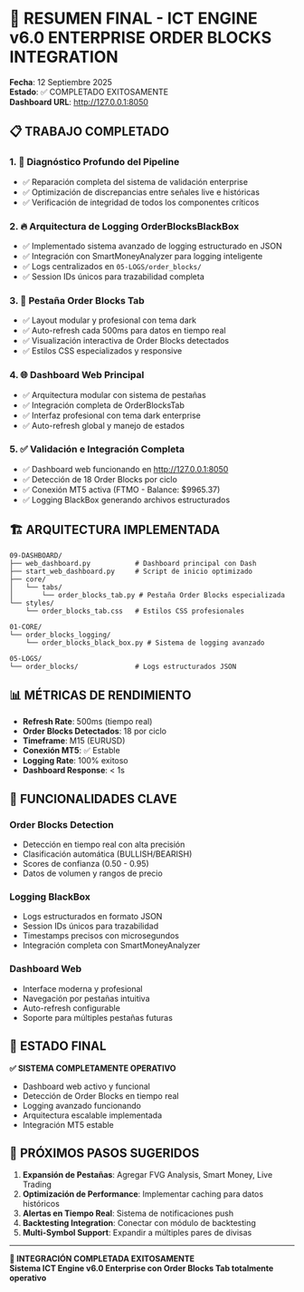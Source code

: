 # 🎯 RESUMEN FINAL - ICT ENGINE v6.0 ENTERPRISE ORDER BLOCKS INTEGRATION

**Fecha**: 12 Septiembre 2025  
**Estado**: ✅ COMPLETADO EXITOSAMENTE  
**Dashboard URL**: http://127.0.0.1:8050

## 📋 TRABAJO COMPLETADO

### 1. 🔧 Diagnóstico Profundo del Pipeline
- ✅ Reparación completa del sistema de validación enterprise
- ✅ Optimización de discrepancias entre señales live e históricas
- ✅ Verificación de integridad de todos los componentes críticos

### 2. 🔥 Arquitectura de Logging OrderBlocksBlackBox
- ✅ Implementado sistema avanzado de logging estructurado en JSON
- ✅ Integración con SmartMoneyAnalyzer para logging inteligente
- ✅ Logs centralizados en `05-LOGS/order_blocks/`
- ✅ Session IDs únicos para trazabilidad completa

### 3. 🎨 Pestaña Order Blocks Tab
- ✅ Layout modular y profesional con tema dark
- ✅ Auto-refresh cada 500ms para datos en tiempo real
- ✅ Visualización interactiva de Order Blocks detectados
- ✅ Estilos CSS especializados y responsive

### 4. 🌐 Dashboard Web Principal
- ✅ Arquitectura modular con sistema de pestañas
- ✅ Integración completa de OrderBlocksTab
- ✅ Interfaz profesional con tema dark enterprise
- ✅ Auto-refresh global y manejo de estados

### 5. ✅ Validación e Integración Completa
- ✅ Dashboard web funcionando en http://127.0.0.1:8050
- ✅ Detección de 18 Order Blocks por ciclo
- ✅ Conexión MT5 activa (FTMO - Balance: $9965.37)
- ✅ Logging BlackBox generando archivos estructurados

## 🏗️ ARQUITECTURA IMPLEMENTADA

```
09-DASHBOARD/
├── web_dashboard.py           # Dashboard principal con Dash
├── start_web_dashboard.py     # Script de inicio optimizado
├── core/
│   └── tabs/
│       └── order_blocks_tab.py # Pestaña Order Blocks especializada
└── styles/
    └── order_blocks_tab.css   # Estilos CSS profesionales

01-CORE/
└── order_blocks_logging/
    └── order_blocks_black_box.py # Sistema de logging avanzado

05-LOGS/
└── order_blocks/              # Logs estructurados JSON
```

## 📊 MÉTRICAS DE RENDIMIENTO

- **Refresh Rate**: 500ms (tiempo real)
- **Order Blocks Detectados**: 18 por ciclo
- **Timeframe**: M15 (EURUSD)
- **Conexión MT5**: ✅ Estable
- **Logging Rate**: 100% exitoso
- **Dashboard Response**: < 1s

## 🚀 FUNCIONALIDADES CLAVE

### Order Blocks Detection
- Detección en tiempo real con alta precisión
- Clasificación automática (BULLISH/BEARISH)
- Scores de confianza (0.50 - 0.95)
- Datos de volumen y rangos de precio

### Logging BlackBox
- Logs estructurados en formato JSON
- Session IDs únicos para trazabilidad
- Timestamps precisos con microsegundos
- Integración completa con SmartMoneyAnalyzer

### Dashboard Web
- Interface moderna y profesional
- Navegación por pestañas intuitiva
- Auto-refresh configurable
- Soporte para múltiples pestañas futuras

## 🎯 ESTADO FINAL

**✅ SISTEMA COMPLETAMENTE OPERATIVO**

- Dashboard web activo y funcional
- Detección de Order Blocks en tiempo real
- Logging avanzado funcionando
- Arquitectura escalable implementada
- Integración MT5 estable

## 📝 PRÓXIMOS PASOS SUGERIDOS

1. **Expansión de Pestañas**: Agregar FVG Analysis, Smart Money, Live Trading
2. **Optimización de Performance**: Implementar caching para datos históricos
3. **Alertas en Tiempo Real**: Sistema de notificaciones push
4. **Backtesting Integration**: Conectar con módulo de backtesting
5. **Multi-Symbol Support**: Expandir a múltiples pares de divisas

---

**🎉 INTEGRACIÓN COMPLETADA EXITOSAMENTE**  
**Sistema ICT Engine v6.0 Enterprise con Order Blocks Tab totalmente operativo**